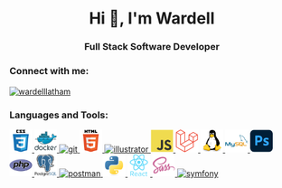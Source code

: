 <h1 align="center">Hi 👋, I'm Wardell</h1>
<h3 align="center">Full Stack Software Developer</h3>
<h3 align="left">Connect with me:</h3>
<p align="left">
  <a href="https://linkedin.com/in/wardelllatham" target="blank" style="outline:none !important;">
    <img align="center" src="https://raw.githubusercontent.com/rahuldkjain/github-profile-readme-generator/master/src/images/icons/Social/linked-in-alt.svg" alt="wardelllatham" height="30" width="40" style="outline:none !important;" />
  </a>
</p>
<h3 align="left">Languages and Tools:</h3>
<p align="left">
  <a href="https://www.w3schools.com/css/" target="_blank" rel="noreferrer" style="outline:none !important;">
    <img src="https://raw.githubusercontent.com/devicons/devicon/master/icons/css3/css3-original-wordmark.svg" alt="css3" width="40" height="40" style="border: 0;" />
  </a>
  <a href="https://www.docker.com/" target="_blank" rel="noreferrer" style="outline:none !important;">
    <img src="https://raw.githubusercontent.com/devicons/devicon/master/icons/docker/docker-original-wordmark.svg" alt="docker" width="40" height="40" style="border: 0;" />
  </a>
  <a href="https://git-scm.com/" target="_blank" rel="noreferrer" style="outline:none !important;">
    <img src="https://www.vectorlogo.zone/logos/git-scm/git-scm-icon.svg" alt="git" width="40" height="40" style="border: 0;" />
  </a>
  <a href="https://www.w3.org/html/" target="_blank" rel="noreferrer" style="outline:none !important;">
    <img src="https://raw.githubusercontent.com/devicons/devicon/master/icons/html5/html5-original-wordmark.svg" alt="html5" width="40" height="40" style="outline:none !important;" />
  </a>
  <a href="https://www.adobe.com/in/products/illustrator.html" target="_blank" rel="noreferrer" style="outline:none !important;">
    <img src="https://www.vectorlogo.zone/logos/adobe_illustrator/adobe_illustrator-icon.svg" alt="illustrator" width="40" height="40" style="outline:none !important;" />
  </a>
  <a href="https://developer.mozilla.org/en-US/docs/Web/JavaScript" target="_blank" rel="noreferrer" style="outline:none !important;">
    <img src="https://raw.githubusercontent.com/devicons/devicon/master/icons/javascript/javascript-original.svg" alt="javascript" width="40" height="40" style="outline:none !important;" />
  </a>
  <a href="https://laravel.com/" target="_blank" rel="noreferrer" style="outline:none !important;">
    <img src="https://raw.githubusercontent.com/devicons/devicon/master/icons/laravel/laravel-original.svg" alt="laravel" width="40" height="40" style="outline:none !important;" />
  </a>
  <a href="https://www.linux.org/" target="_blank" rel="noreferrer" style="outline:none !important;">
    <img src="https://raw.githubusercontent.com/devicons/devicon/master/icons/linux/linux-original.svg" alt="linux" width="40" height="40" style="outline:none !important;" />
  </a>
  <a href="https://www.mysql.com/" target="_blank" rel="noreferrer" style="outline:none !important;">
    <img src="https://raw.githubusercontent.com/devicons/devicon/master/icons/mysql/mysql-original-wordmark.svg" alt="mysql" width="40" height="40" style="outline:none !important;" />
  </a>
  <a href="https://www.photoshop.com/en" target="_blank" rel="noreferrer" style="outline:none !important;">
    <img src="https://raw.githubusercontent.com/devicons/devicon/master/icons/photoshop/photoshop-original.svg" alt="photoshop" width="40" height="40" style="outline:none !important;" />
  </a>
  <a href="https://www.php.net" target="_blank" rel="noreferrer" style="outline:none !important;">
    <img src="https://raw.githubusercontent.com/devicons/devicon/master/icons/php/php-original.svg" alt="php" width="40" height="40" style="outline:none !important;" />
  </a>
  <a href="https://www.postgresql.org" target="_blank" rel="noreferrer" style="outline:none !important;">
    <img src="https://raw.githubusercontent.com/devicons/devicon/master/icons/postgresql/postgresql-original-wordmark.svg" alt="postgresql" width="40" height="40" style="outline:none !important;" />
  </a>
  <a href="https://postman.com" target="_blank" rel="noreferrer" style="outline:none !important;">
    <img src="https://www.vectorlogo.zone/logos/getpostman/getpostman-icon.svg" alt="postman" width="40" height="40" style="outline:none !important;" />
  </a>
  <a href="https://www.python.org" target="_blank" rel="noreferrer" style="outline:none !important;">
    <img src="https://raw.githubusercontent.com/devicons/devicon/master/icons/python/python-original.svg" alt="python" width="40" height="40" style="outline:none !important;" />
  </a>
  <a href="https://reactjs.org/" target="_blank" rel="noreferrer" style="outline:none !important;">
    <img src="https://raw.githubusercontent.com/devicons/devicon/master/icons/react/react-original-wordmark.svg" alt="react" width="40" height="40" style="outline:none !important;" />
  </a>
  <a href="https://sass-lang.com" target="_blank" rel="noreferrer" style="outline:none !important;">
    <img src="https://raw.githubusercontent.com/devicons/devicon/master/icons/sass/sass-original.svg" alt="sass" width="40" height="40" style="outline:none !important;" />
  </a>
  <a href="https://symfony.com" target="_blank" rel="noreferrer" style="outline:none !important;">
    <img src="https://symfony.com/logos/symfony_black_03.svg" alt="symfony" width="40" height="40" style="outline:none !important;" />
  </a>
</p>
